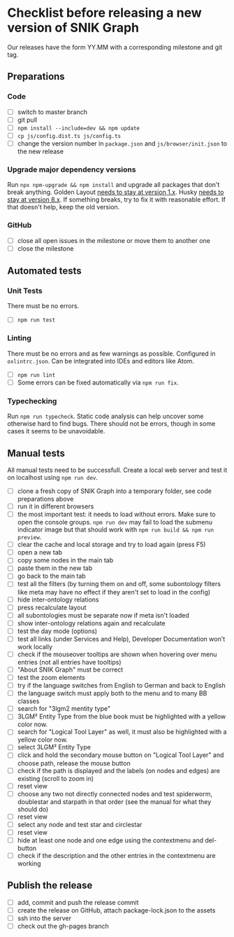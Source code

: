 # Checklist before releasing a new version of SNIK Graph

Our releases have the form YY.MM with a corresponding milestone and git tag.

## Preparations

### Code

- [ ] switch to master branch
- [ ] git pull
- [ ] `npm install --include=dev && npm update`
- [ ] `cp js/config.dist.ts js/config.ts`
- [ ] change the version number in `package.json` and `js/browser/init.json` to the new release

### Upgrade major dependency versions

Run `npx npm-upgrade && npm install` and upgrade all packages that don't break anything.
Golden Layout [needs to stay at version 1.x](https://github.com/snikproject/graph/issues/372).
Husky [needs to stay at version 8.x](https://github.com/snikproject/graph/issues/410).
If something breaks, try to fix it with reasonable effort.
If that doesn't help, keep the old version.

### GitHub

- [ ] close all open issues in the milestone or move them to another one
- [ ] close the milestone

## Automated tests

### Unit Tests

There must be no errors.

- [ ] `npm run test`

### Linting

There must be no errors and as few warnings as possible.
Configured in `oxlintrc.json`.
Can be integrated into IDEs and editors like Atom.

- [ ] `npm run lint`
- [ ] Some errors can be fixed automatically via `npm run fix`.

### Typechecking

Run `npm run typecheck`.
Static code analysis can help uncover some otherwise hard to find bugs.
There should not be errors, though in some cases it seems to be unavoidable.

## Manual tests

All manual tests need to be successfull.
Create a local web server and test it on localhost using `npm run dev`.

- [ ] clone a fresh copy of SNIK Graph into a temporary folder, see code preparations above
- [ ] run it in different browsers
- [ ] the most important test: it needs to load without errors. Make sure to open the console groups. `npm run dev` may fail to load the submenu indicator image but that should work with `npm run build && npm run preview`.
- [ ] clear the cache and local storage and try to load again (press F5)
- [ ] open a new tab
- [ ] copy some nodes in the main tab
- [ ] paste them in the new tab
- [ ] go back to the main tab
- [ ] test all the filters (by turning them on and off, some subontology filters like meta may have no effect if they aren't set to load in the config)
- [ ] hide inter-ontology relations
- [ ] press recalculate layout
- [ ] all subontologies must be separate now if meta isn't loaded
- [ ] show inter-ontology relations again and recalculate
- [ ] test the day mode (options)
- [ ] test all links (under Services and Help), Developer Documentation won't work locally
- [ ] check if the mouseover tooltips are shown when hovering over menu entries (not all entries have tooltips)
- [ ] "About SNIK Graph" must be correct
- [ ] test the zoom elements
- [ ] try if the language switches from English to German and back to English
- [ ] the language switch must apply both to the menu and to many BB classes
- [ ] search for "3lgm2 mentity type"
- [ ] 3LGM² Entity Type from the blue book must be highlighted with a yellow color now.
- [ ] search for "Logical Tool Layer" as well, it must also be highlighted with a yellow color now.
- [ ] select 3LGM² Entity Type
- [ ] click and hold the secondary mouse button on "Logical Tool Layer" and choose path, release the mouse button
- [ ] check if the path is displayed and the labels (on nodes and edges) are existing (scroll to zoom in)
- [ ] reset view
- [ ] choose any two not directly connected nodes and test spiderworm, doublestar and starpath in that order (see the manual for what they should do)
- [ ] reset view
- [ ] select any node and test star and circlestar
- [ ] reset view
- [ ] hide at least one node and one edge using the contextmenu and del-button
- [ ] check if the description and the other entries in the contextmenu are working

## Publish the release

- [ ] add, commit and push the release commit
- [ ] create the release on GitHub, attach package-lock.json to the assets
- [ ] ssh into the server
- [ ] check out the gh-pages branch
